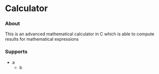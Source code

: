 # Calculator

### About
This is an advanced mathematical calculator in C which is able to compute results for mathematical expressions

### Supports
- a
    - b
